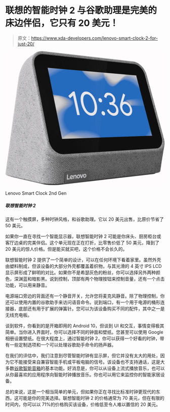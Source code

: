 # 联想的智能时钟 2 与谷歌助理是完美的床边伴侣，它只有 20 美元！

> 原文：<https://www.xda-developers.com/lenovo-smart-clock-2-for-just-20/>

 <picture>![This has a touchscreen, multiple clock styles, and Google Assistant. It's on sale for $44.99, a savings of $25 from the original price.](img/648278ce67234dd1e3254b72b4bf80bd.png)</picture> 

Lenovo Smart Clock 2nd Gen

##### 联想智能时钟 2

这有一个触摸屏，多种时钟风格，和谷歌助理。它以 20 美元出售，比原价节省了 50 美元。

如果你一直在寻找一个智能显示器，联想智能时钟 2 可能是你床头、厨房柜台或客厅边桌的完美伴侣。这个单元现在正在打折，比零售价低了 50 美元，降到了 20 美元的惊人价格。但是能买就买吧，这个价格不会长久的。

联想智能时钟 2 提供了一个简单的设计，可以在任何环境下看着家里。虽然外壳由塑料制成，但该设备的大部分外壳都覆盖着织物，与其光滑的 4 英寸 IPS LCD 显示屏形成了鲜明的对比。如果你不是希瑟灰色的粉丝，你可以选择另外两种颜色，深渊蓝和暗影黑。说到控制，顶部有两个物理按钮来控制音量，还有一个点击功能，可以用来静音。

电源端口旁边的背面还有一个静音开关，允许您将麦克风静音。除了物理控制，你还可以使用内置的谷歌助手来访问语音命令。说到端口，有一个用于电源的桶形连接器，底部还有用于扩展的弹簧针。您可以为该设备购买不同的配件，其中之一是无线充电板。

谈到软件，你看到的是开箱即用的 Android 10，但谈到 UI 和交互，事情变得极其简单。当你进入界面时，你可以选择不同的钟面和壁纸。您甚至可以使用 Google 相册设置壁纸。在很大程度上，通过智能时钟 2，你可以获得一个好看的时钟，带有一些定制选项和一个可以处理谷歌助手命令的扬声器。

在我们的评估中，我们注意到尽管智能时钟有显示屏，但它并没有太大的用处，因为它不能接受来自兼容智能手机或平板电脑的信号。该设备也不支持通话，这是大多数[谷歌智能音箱](https://www.xda-developers.com/best-google-assistant-speakers/)的基本功能。好消息是，你可以从设备上流式播放音乐，也可以从你最喜欢的应用程序向智能时钟播放音乐。你也可以用它来监控你的智能家居设备。

总的来说，这是一个相当简单的单元，但如果你正在寻找比标准时钟更现代的东西，这可能是你的完美选择。联想智能时钟 2 的价格通常为 70 美元，但在有限的时间内，你可以以 71%的价格购买该设备，价格低至令人难以置信的 20 美元。
